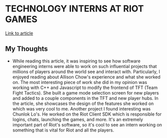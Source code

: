 # TECHNOLOGY INTERNS AT RIOT GAMES

[Link to article](https://technology.riotgames.com/news/technology-interns-riot-games)

## My Thoughts
* While reading this article, it was inspiring to see how software engineering interns were able to work on such influential projects that millions of players around the world see and interact with.
Particularly, I enjoyed reading about Allison Chow's experience and what she worked on. The most interesting piece of work she did in my opinion was working with C++ and Javascript to modify the frontend of TFT (Team Fight Tactics). She built a game mode selection screen for new players and added to a couple components in the TFT and new player hubs. In the article, she showcases the design of the features she worked on which was very cool to me. Another project I found interesting was Chunlok Lo's. He worked on the Riot Client SDK which is responsible for logins, chats, launching the games, and more. It's an extremely important part of Riot's software, so it's cool to see an intern working on something that is vital for Riot and all the players. 


